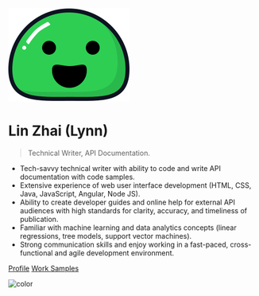 <!-- _coverpage.md -->

![logo](media/icon.svg)


# Lin Zhai (Lynn)

> Technical Writer, API Documentation.

- Tech-savvy technical writer with ability to code and write API documentation with code samples.
- Extensive experience of web user interface development (HTML, CSS, Java, JavaScript, Angular, Node JS).
- Ability to create developer guides and online help for external API audiences with high standards for clarity, accuracy, and timeliness of publication.
- Familiar with machine learning and data analytics concepts (linear regressions, tree models, support vector machines).
- Strong communication skills and enjoy working in a fast-paced, cross-functional and agile development environment. 


[Profile](#profile)
[Work Samples](#project/project_a.md)

<!-- background color -->
![color](#fff)